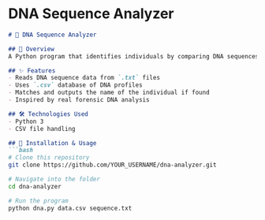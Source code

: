 # DNA Sequence Analyzer  
```markdown
# 🧬 DNA Sequence Analyzer

## 🚀 Overview  
A Python program that identifies individuals by comparing DNA sequences against a database. The program counts Short Tandem Repeats (STRs) in a given DNA sequence and matches them against known profiles.

## ✨ Features  
- Reads DNA sequence data from `.txt` files  
- Uses `.csv` database of DNA profiles  
- Matches and outputs the name of the individual if found  
- Inspired by real forensic DNA analysis  

## 🛠️ Technologies Used  
- Python 3  
- CSV file handling  

## 📂 Installation & Usage  
```bash
# Clone this repository
git clone https://github.com/YOUR_USERNAME/dna-analyzer.git

# Navigate into the folder
cd dna-analyzer

# Run the program
python dna.py data.csv sequence.txt
